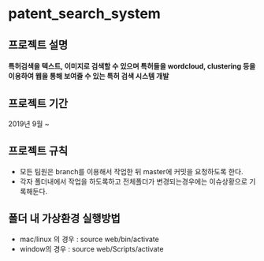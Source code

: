 # patent_search_system

## 프로젝트 설명
#### 특허검색을 텍스트, 이미지로 검색할 수 있으며 특허들을 wordcloud, clustering 등을 이용하여 웹을 통해 보여줄 수 있는 특허 검색 시스템 개발

## 프로젝트 기간
2019년 9월 ~ 

## 프로젝트 규칙
- 모든 팀원은 branch를 이용해서 작업한 뒤 master에 커밋을 요청하도록 한다.
- 각자 폴더내에서 작업을 하도록하고 전체폴더가 변경되는경우에는 이슈상황으로 기록해둔다.

## 폴더 내 가상환경 실행방법
- mac/linux 의 경우 : source web/bin/activate
- window의 경우 : source web/Scripts/activate
